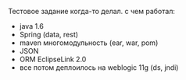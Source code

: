 Тестовое задание когда-то делал. с чем работал:
- java 1.6
- Spring (data, rest)
- maven многомодульность (ear, war, pom)
- JSON
- ORM EclipseLink 2.0
- все потом деплоилось на weblogic 11g (ds, jndi)
